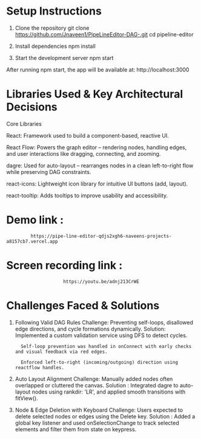 # Setup Instructions 

1. Clone the repository
git clone https://github.com/Jnaveen1/PipeLineEditor-DAG-.git
cd pipeline-editor

2. Install dependencies
npm install

3. Start the development server
npm start

After running npm start, the app will be available at: http://localhost:3000


# Libraries Used & Key Architectural Decisions
Core Libraries

React:
Framework used to build a component-based, reactive UI.


React Flow:
Powers the graph editor – rendering nodes, handling edges, and user interactions like dragging, connecting, and zooming.

dagre:
Used for auto-layout – rearranges nodes in a clean left-to-right flow while preserving DAG constraints.

react-icons:
Lightweight icon library for intuitive UI buttons (add, layout).

react-tooltip:
Adds tooltips to improve usability and accessibility.



# Demo link : 
             https://pipe-line-editor-qdjs2xgh6-naveens-projects-a8157cb7.vercel.app


# Screen recording link :  
                         https://youtu.be/adnj213CrWE 


# Challenges Faced & Solutions


1. Following Valid DAG Rules
Challenge: Preventing self-loops, disallowed edge directions, and cycle formations     dynamically.
Solution: 
         Implemented a custom validation service using DFS to detect cycles.

         Self-loop prevention was handled in onConnect with early checks and visual feedback via red edges.

         Enforced left-to-right (incoming/outgoing) direction using reactflow handles.


2. Auto Layout Alignment
Challenge: Manually added nodes often overlapped or cluttered the canvas.
Solution :
         Integrated dagre to auto-layout nodes using rankdir: 'LR', and applied smooth transitions with fitView().

3. Node & Edge Deletion with Keyboard
Challenge: Users expected to delete selected nodes or edges using the Delete key.
Solution :
         Added a global key listener and used onSelectionChange to track selected elements and filter them from state on keypress.
